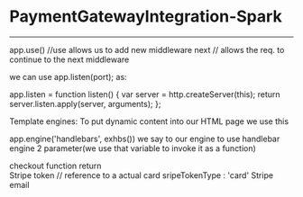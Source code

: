 # PaymentGatewayIntegration-Spark
---
app.use()   //use allows us to add new middleware
next      // allows the req. to continue to the next middleware

we can use app.listen(port); as:

app.listen = function listen() {
  var server = http.createServer(this);
  return server.listen.apply(server, arguments);
};


Template engines: To put dynamic content into our HTML page we use this

app.engine('handlebars', exhbs())
we say to our engine to use handlebar engine
2 parameter(we use that variable to invoke it as a function)


checkout function return    
Stripe token      // reference to a actual card
sripeTokenType     : 'card'
Stripe email      